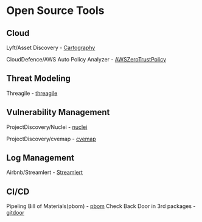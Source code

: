 # Open Source Tools

## Cloud
Lyft/Asset Discovery - [Cartography](https://github.com/lyft/cartography)

CloudDefence/AWS Auto Policy Analyzer - [AWSZeroTrustPolicy](https://github.com/CloudDefenseAI/AWSZeroTrustPolicy)

## Threat Modeling
Threagile - [threagile](https://github.com/Threagile/threagile)

## Vulnerability Management
ProjectDiscovery/Nuclei - [nuclei](https://github.com/projectdiscovery/nuclei)

ProjectDiscovery/cvemap - [cvemap](https://github.com/projectdiscovery/cvemap)


## Log Management
Airbnb/Streamlert - [Streamlert](https://github.com/airbnb/streamalert)

## CI/CD
Pipeling Bill of Materials(pbom) - [pbom](https://pbom.dev/)
Check Back Door in 3rd packages - [gitdoor](https://github.com/referefref/gitdoorcheck/tree/main)

